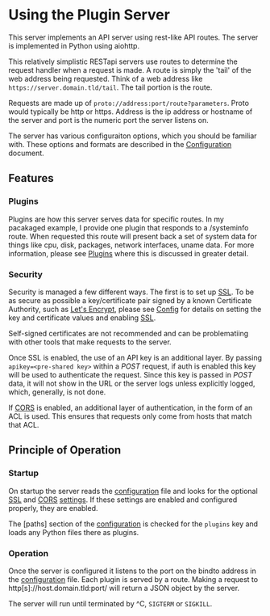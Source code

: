 
# Using the Plugin Server

This server implements an API server using rest-like API routes. The server is implemented in Python using aiohttp. 

This relatively simplistic RESTapi servers use routes to determine the request handler when a request is made. A route is simply the 'tail' of the web address being requested. Think of a web address like `https://server.domain.tld/tail`. The tail portion is the route. 

Requests are made up of `proto://address:port/route?parameters`. Proto would typically be http or https. Address is the ip address or hostname of the server and port is the numeric port the server listens on.

The server has various configuraiton options, which you should be familiar with. These options and formats are described in the [Configuration](Config.md) document.

## Features

### Plugins

Plugins are how this server serves data for specific routes. In my pacakaged example, I provide one plugin that responds to a /systeminfo route. When requested this route will present back a set of system data for things like cpu, disk, packages, network interfaces, uname data. For more information, please see [Plugins](Plugins.md) where this is discussed in greater detail.

### Security

Security is managed a few different ways. The first is to set up [SSL](SSL.md). To be as secure as possible a key/certificate pair signed by a known Certificate Authority, such as [Let's Encrypt](letsencrypt.org), please see [Config](Config.md) for details on setting the key and certificate values and enabling [SSL](SSL.md). 

Self-signed certificates are not recommended and can be problematiing with other tools that make requests to the server.

Once SSL is enabled, the use of an API key is an additional layer. By passing `apikey=<pre-shared key>` within a *POST* request, if auth is enabled this key will be used to authenticate the request. Since this key is passed in *POST* data, it will not show in the URL or the server logs unless explicitly logged, which, generally, is not done.

If [CORS](CORS.md) is enabled, an additional layer of authentication, in the form of an ACL is used. This ensures that requests only come from hosts that match that ACL. 

## Principle of Operation

### Startup
On startup the server reads the [configuration](Config.md) file and looks for the optional [SSL](SSL.ms) and [CORS](CORS.md) [settings](Config.md). If these settings are enabled and configured properly, they are enabled. 

The [paths] section of the [configuration](Config.md) is checked for the `plugins` key and loads any Python files there as plugins. 

### Operation
Once the server is configured it listens to the port on the bindto address in the [configuration](Config.md) file. Each plugin is served by a route. Making a request to http[s]://host.domain.tld:port/<plugin> will return a JSON object by the server. 

The server will run until terminated by ^C, `SIGTERM` or `SIGKILL`. 
